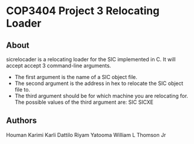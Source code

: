 # COP3404 Project 3 Relocating Loader

## About
sicrelocader is a relocating loader for the SIC implemented in C. It will
accept accept 3 command-line arguments.

- The first argument is the name of a SIC object file.
- The second argument is the address in hex to relocate the SIC object file to.
- The third argument should be for which machine you are relocating for.
  The possible values of the third argument are: SIC SICXE

## Authors
Houman Karimi
Karli Dattilo
Riyam Yatooma
William L Thomson Jr

